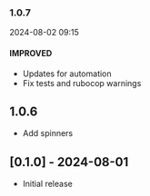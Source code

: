 ### 1.0.7

2024-08-02 09:15

#### IMPROVED

- Updates for automation
- Fix tests and rubocop warnings

## 1.0.6

- Add spinners

## [0.1.0] - 2024-08-01

- Initial release
